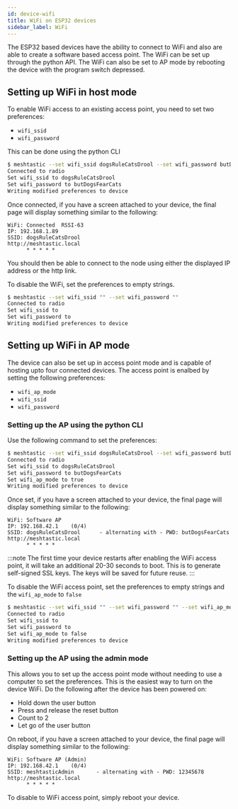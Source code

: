 ```yaml
---
id: device-wifi
title: WiFi on ESP32 devices
sidebar_label: WiFi
---
```


The ESP32 based devices have the ability to connect to WiFi and also are able to create a software based access point. The WiFi can be set up through the python API. The WiFi can also be set to AP mode by rebooting the device with the program switch depressed.

## Setting up WiFi in host mode

To enable WiFi access to an existing access point, you need to set two preferences:

* `wifi_ssid`
* `wifi_password`

This can be done using the python CLI

```bash title="Expected output"
$ meshtastic --set wifi_ssid dogsRuleCatsDrool --set wifi_password butDogsFearCats
Connected to radio
Set wifi_ssid to dogsRuleCatsDrool
Set wifi_password to butDogsFearCats
Writing modified preferences to device
```

Once connected, if you have a screen attached to your device, the final page will display something similar to the following:

```
WiFi: Connected  RSSI-63
IP: 192.168.1.89
SSID: dogsRuleCatsDrool
http://meshtastic.local
      * * * * *
```

You should then be able to connect to the node using either the displayed IP address or the http link.

To disable the WiFi, set the preferences to empty strings.

```bash title="Expected output"
$ meshtastic --set wifi_ssid "" --set wifi_password ""
Connected to radio
Set wifi_ssid to 
Set wifi_password to 
Writing modified preferences to device
```

## Setting up WiFi in AP mode

The device can also be set up in access point mode and is capable of hosting upto four connected devices. The access point is enalbed by setting the following preferences:

* `wifi_ap_mode`
* `wifi_ssid`
* `wifi_password`

### Setting up the AP using the python CLI

Use the following command to set the preferences:

```bash title="Expected output"
$ meshtastic --set wifi_ssid dogsRuleCatsDrool --set wifi_password butDogsFearCats --set wifi_ap_mode true
Connected to radio
Set wifi_ssid to dogsRuleCatsDrool
Set wifi_password to butDogsFearCats
Set wifi_ap_mode to true
Writing modified preferences to device
```

Once set, if you have a screen attached to your device, the final page will display something similar to the following:

```
WiFi: Software AP
IP: 192.168.42.1    (0/4)
SSID: dogsRuleCatsDrool      - alternating with - PWD: butDogsFearCats
http://meshtastic.local
      * * * * *
```

:::note
The first time your device restarts after enabling the WiFi access point, it will take an additional 20-30 seconds to boot. This is to generate self-signed SSL keys. The keys will be saved for future reuse.
:::

To disable the WiFi access point, set the preferences to empty strings and the `wifi_ap_mode` to `false`

```bash title="Expected output"
$ meshtastic --set wifi_ssid "" --set wifi_password "" --set wifi_ap_mode false
Connected to radio
Set wifi_ssid to 
Set wifi_password to 
Set wifi_ap_mode to false
Writing modified preferences to device
```

### Setting up the AP using the admin mode

This allows you to set up the access point mode without needing to use a computer to set the preferences. This is the easiest way to turn on the device WiFi. Do the following after the device has been powered on:

* Hold down the user button
* Press and release the reset button
* Count to 2
* Let go of the user button 

On reboot, if you have a screen attached to your device, the final page will display something similar to the following:

```
WiFi: Software AP (Admin)
IP: 192.168.42.1    (0/4)
SSID: meshtasticAdmin       - alternating with - PWD: 12345678
http://meshtastic.local
      * * * * *
```

To disable to WiFi access point, simply reboot your device.